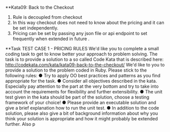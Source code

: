 **Kata09: Back to the Checkout

1. Rule is decoupled from checkout
2. In this way checkout does not need to know about the pricing and it can be set    independently.
3. Pricing can be set by passing any json file or api endpoint to set frequently    when extended in
   future .


**Task
TEST CASE 1 - PRICING RULES
We'd like you to complete a small coding task to get to know better your approach to problem solving. The task
is to provide a solution to a so called Code Kata that is described here:
http://codekata.com/kata/kata09-back-to-the-checkout/
We'd like to you to provide a solution to the problem coded in Ruby. Please stick to the following rules:
● Try to apply OO best practices and patterns as you find appropriate for the task.
● Consider all objectives described in the kata. Especially pay attention to the part at the very bottom and
try to take into account the requirements for flexibility and further extensibility.
● The unit test given in the kata should be part of the solution, choose a testing framework of your
choice!
● Please provide an executable solution and give a brief explanation how to run the unit test.
● In addition to the code solution, please also give a bit of background information about why you think
your solution is appropriate and how it might probably be extended further. Also p
